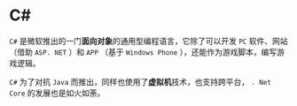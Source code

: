 # C#

`C#` 是微软推出的一门**面向对象**的通用型编程语言，它除了可以开发 `PC` 软件、网站（借助 `ASP. NET` ）和 `APP` （基于 `Windows Phone` ），还能作为游戏脚本，编写游戏逻辑。

`C#` 为了对抗 `Java` 而推出，同样也使用了**虚拟机**技术，也支持跨平台， `. Net Core` 的发展也是如火如荼。
